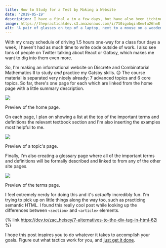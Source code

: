 ```yaml
---
title: How to Study for a Test by Making a Website
date: '2019-05-19'
description: I have a final a in a few days, but have also been itching to write code outside of work. So, I'm making a site to study for my final!
image: https://thepracticaldev.s3.amazonaws.com/i/710igobqin8ewfu26hm8.jpg
alt: 'A pair of glasses on top of a laptop, next to a mouse on a wooden table.'
---
```


With my crazy schedule of driving 1.5 hours one-way for a class four days a week, I haven't had as much time to write code outside of work. I also see tons of people on Twitter talking about React or Gatbsy, which makes me want to dig into them even more.

So, I'm making an informational website on Discrete and Combinatorial Mathematics II to study _and_ practice my Gatsby skills. 😉 The course material is separated very nicely already: 7 advanced topics and 6 core topics. So far, there's one page for each which are linked from the home page with a little summary description.

![](https://thepracticaldev.s3.amazonaws.com/i/4az0rsudygy5gq04uy0q.png)

<figcaption>Preview of the home page.</figcaption>

On each page, I plan on showing a list at the top of the important terms and definitions the relevant textbook section and I'm also inserting the examples most helpful to me.

![](https://thepracticaldev.s3.amazonaws.com/i/yhov3ts4yi3ygi26xjd0.png)

<figcaption>Preview of a topic's page.</figcaption>

Finally, I'm also creating a glossary page where all of the important terms and definitions will be formally described and linked to from any of the other site pages.

![](https://thepracticaldev.s3.amazonaws.com/i/bkyxf8891q4t2wcsdm4h.png)

<figcaption>Preview of the terms page.</figcaption>

I feel extremely nerdy for doing this and it's _actually_ incredibly fun. I'm trying to pick up on little things along the way too, such as practicing semantic HTML. I found this really cool post while looking up the differences between `<section>` and `<article>` elements.

{% link https://dev.to/zac_heisey/7-alternatives-to-the-div-tag-in-html-62i %}

I hope this post inspires you to do whatever it takes to accomplish your goals. Figure out what tactics work for you, and [just get it done](https://dev.to/ashleemboyer/just-do-the-thing-10el).
